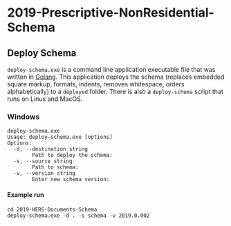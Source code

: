 # 2019-Prescriptive-NonResidential-Schema


## Deploy Schema

`deploy-schema.exe` is a command line application executable file that was
written in [Golang](https://golang.org/). This application deploys the schema (replaces embedded
square markup, formats, indents, removes whitespace, orders alphabetically)
to a `deployed` folder.  There is also a `deploy-schema` script that runs
on Linux and MacOS.

### Windows

```
deploy-schema.exe
Usage: deploy-schema.exe [options]
Options:
  -d, --destination string
        Path to deploy the schema:
  -s, --source string
        Path to schema:
  -v, --version string
        Enter new schema version:
```

#### Example run

```
cd 2019-HERS-Documents-Schema
deploy-schema.exe -d . -s schema -v 2019.0.002
```
